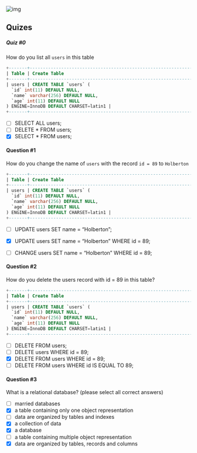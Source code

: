 ![img](https://assets.imaginablefutures.com/media/images/ALX_Logo.max-200x150.png)

## Quizes

##### Quiz #0
How do you list all ```users``` in this table
```sql
+-------+-------------------------------------------------------------------------------------------------------------------------------+
| Table | Create Table                                                                                                                  |
+-------+-------------------------------------------------------------------------------------------------------------------------------+
| users | CREATE TABLE `users` (
  `id` int(11) DEFAULT NULL,
  `name` varchar(256) DEFAULT NULL,
  `age` int(11) DEFAULT NULL
) ENGINE=InnoDB DEFAULT CHARSET=latin1 |
+-------+-------------------------------------------------------------------------------------------------------------------------------+
```
* [ ] SELECT ALL users;
* [ ] DELETE * FROM users;
* [X] SELECT * FROM users;

#### Question #1
How do you change the name of ```users``` with the record ```id = 89``` to ```Holberton```

```sql
+-------+-------------------------------------------------------------------------------------------------------------------------------+
| Table | Create Table                                                                                                                  |
+-------+-------------------------------------------------------------------------------------------------------------------------------+
| users | CREATE TABLE `users` (
  `id` int(11) DEFAULT NULL,
  `name` varchar(256) DEFAULT NULL,
  `age` int(11) DEFAULT NULL
) ENGINE=InnoDB DEFAULT CHARSET=latin1 |
+-------+-------------------------------------------------------------------------------------------------------------------------------+
```

* [ ] UPDATE users SET name = “Holberton”;
* [X] UPDATE users SET name = “Holberton” WHERE id = 89;
* [ ] CHANGE users SET name = “Holberton” WHERE id = 89;


#### Question #2
How do you delete the users record with id = 89 in this table?

```sql
+-------+-------------------------------------------------------------------------------------------------------------------------------+
| Table | Create Table                                                                                                                  |
+-------+-------------------------------------------------------------------------------------------------------------------------------+
| users | CREATE TABLE `users` (
  `id` int(11) DEFAULT NULL,
  `name` varchar(256) DEFAULT NULL,
  `age` int(11) DEFAULT NULL
) ENGINE=InnoDB DEFAULT CHARSET=latin1 |
+-------+-------------------------------------------------------------------------------------------------------------------------------+
```
* [ ] DELETE FROM users;
* [ ] DELETE users WHERE id = 89;
* [X] DELETE FROM users WHERE id = 89;
* [ ] DELETE FROM users WHERE id IS EQUAL TO 89;

#### Question #3
What is a relational database? (please select all correct answers)

* [ ] married databases
* [X] a table containing only one object representation
* [ ] data are organized by tables and indexes
* [X] a collection of data
* [X] a database
* [ ] a table containing multiple object representation
* [X] data are organized by tables, records and columns
